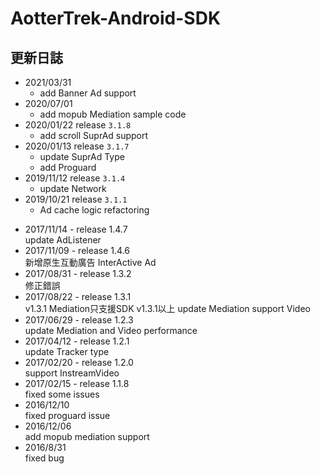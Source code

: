 # AotterTrek-Android-SDK
## 更新日誌
- 2021/03/31 
    - add Banner Ad support
- 2020/07/01 
    - add mopub Mediation sample code 
- 2020/01/22 release `3.1.8`
    - add scroll SuprAd support 
- 2020/01/13 release `3.1.7`
    - update SuprAd Type 
    - add Proguard
- 2019/11/12 release `3.1.4`
    - update Network
- 2019/10/21 release `3.1.1`
    - Ad cache logic refactoring
* 2017/11/14 - release 1.4.7<br />
update AdListener
* 2017/11/09 - release 1.4.6<br />
新增原生互動廣告 InterActive Ad
* 2017/08/31 - release 1.3.2<br />
修正錯誤
* 2017/08/22 - release 1.3.1<br />
v1.3.1 Mediation只支援SDK v1.3.1以上
update Mediation support Video
* 2017/06/29 - release 1.2.3<br />
update Mediation and Video performance
* 2017/04/12 - release 1.2.1<br />
update Tracker type
* 2017/02/20 - release 1.2.0<br />
support InstreamVideo
* 2017/02/15 - release 1.1.8<br />
fixed some issues
* 2016/12/10<br />
fixed proguard issue
* 2016/12/06<br />
add mopub mediation support
* 2016/8/31<br />
fixed bug
